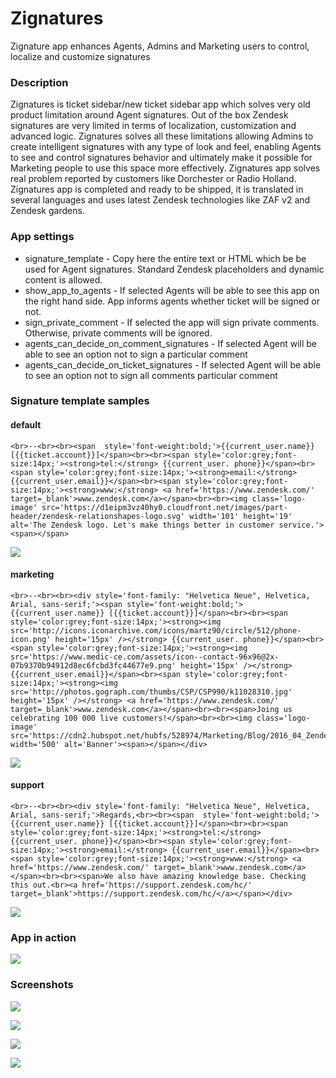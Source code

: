# Zignatures

Zignature app enhances Agents, Admins and Marketing users to control, localize and customize signatures

### Description

Zignatures is ticket sidebar/new ticket sidebar app which solves very old product limitation around Agent signatures.
Out of the box Zendesk signatures are very limited in terms of localization, customization and advanced logic.
Zignatures solves all these limitations allowing Admins to create intelligent signatures with any type of look and feel,
enabling Agents to see and control signatures behavior and ultimately make it possible for Marketing people to use this space more effectively.
Zignatures app solves real problem reported by customers like Dorchester or Radio Holland.
Zignatures app is completed and ready to be shipped, it is translated in several languages and uses latest Zendesk technologies like ZAF v2 and Zendesk gardens.

### App settings

* signature_template - Copy here the entire text or HTML which be be used for Agent signatures. Standard Zendesk placeholders and dynamic content is allowed.
* show_app_to_agents - If selected Agents will be able to see this app on the right hand side. App informs agents whether ticket will be signed or not.
* sign_private_comment - If selected the app will sign private comments. Otherwise, private comments will be ignored.
* agents_can_decide_on_comment_signatures - If selected Agent will be able to see an option not to sign a particular comment
* agents_can_decide_on_ticket_signatures - If selected Agent will be able to see an option not to sign all comments particular comment

### Signature template samples

#### default

```
<br>--<br><br><span  style='font-weight:bold;'>{{current_user.name}} [{{ticket.account}}]</span><br><br><span style='color:grey;font-size:14px;'><strong>tel:</strong> {{current_user. phone}}</span><br><span style='color:grey;font-size:14px;'><strong>email:</strong> {{current_user.email}}</span><br><span style='color:grey;font-size:14px;'><strong>www:</strong> <a href='https://www.zendesk.com/' target=_blank'>www.zendesk.com</a></span><br><br><img class='logo-image' src='https://d1eipm3vz40hy0.cloudfront.net/images/part-header/zendesk-relationshapes-logo.svg' width='101' height='19' alt='The Zendesk logo. Let's make things better in customer service.'><span></span>
```

![](screenshots/default_sig.png)

#### marketing

```
<br>--<br><br><div style='font-family: "Helvetica Neue", Helvetica, Arial, sans-serif;'><span style='font-weight:bold;'>{{current_user.name}} [{{ticket.account}}]</span><br><br><span style='color:grey;font-size:14px;'><strong><img src='http://icons.iconarchive.com/icons/martz90/circle/512/phone-icon.png' height='15px' /></strong> {{current_user. phone}}</span><br><span style='color:grey;font-size:14px;'><strong><img src='https://www.medic-ce.com/assets/icon--contact-96x96@2x-07b9370b94912d8ec6fcbd3fc44677e9.png' height='15px' /></strong> {{current_user.email}}</span><br><span style='color:grey;font-size:14px;'><strong><img src='http://photos.gograph.com/thumbs/CSP/CSP990/k11028310.jpg' height='15px' /></strong> <a href='https://www.zendesk.com/' target=_blank'>www.zendesk.com</a></span><br><br><span>Joing us celebrating 100 000 live customers!</span><br><br><img class='logo-image' src='https://cdn2.hubspot.net/hubfs/528974/Marketing/Blog/2016_04_Zendesk.png' width='500' alt='Banner'><span></span></div>
```

![](screenshots/marketing_sig.png)

#### support

```
<br>--<br><br><div style='font-family: "Helvetica Neue", Helvetica, Arial, sans-serif;'>Regards,<br><br><span  style='font-weight:bold;'>{{current_user.name}} [{{ticket.account}}]</span><br><br><span style='color:grey;font-size:14px;'><strong>tel:</strong> {{current_user. phone}}</span><br><span style='color:grey;font-size:14px;'><strong>email:</strong> {{current_user.email}}</span><br><span style='color:grey;font-size:14px;'><strong>www:</strong> <a href='https://www.zendesk.com/' target=_blank'>www.zendesk.com</a></span><br><br><span>We also have amazing knowledge base. Checking this out.<br><a href='https://support.zendesk.com/hc/' target=_blank'>https://support.zendesk.com/hc/</a></span></div>
```

![](screenshots/support_sig.png)

### App in action

![](https://cl.ly/0v3R1F0m2i1p/Screen%20Recording%202017-06-02%20at%2005.52%20PM.gif)

### Screenshots

![](screenshots/positive.png)

![](screenshots/error_1.png)

![](screenshots/error_2.png)

![](screenshots/app_settings.png)
